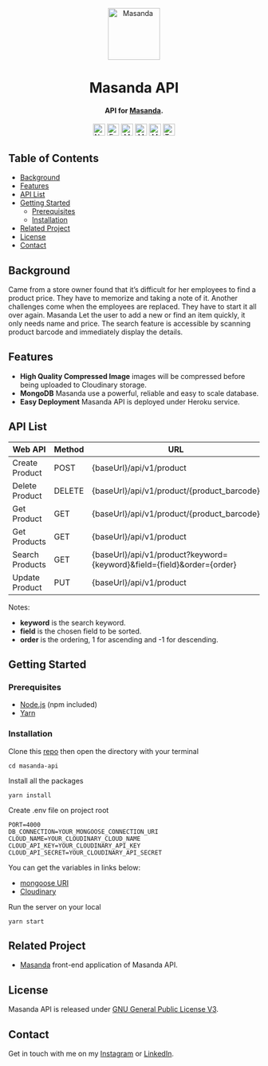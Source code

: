 <!-- HEADER -->
<p align="center">
  <img src="https://user-images.githubusercontent.com/33638021/118342328-0e2ef600-b54d-11eb-8d4c-68059d7c01aa.png" alt="Masanda" width="104">
  <h1 align="center">Masanda API</h1>
</p>

<!-- DESCRIPTION -->
<h4 align="center">API for <a href="https://github.com/TaufanP/masanda">Masanda</a>.</h4>

<!-- DEPENDENCIES -->
<p align="center">
  <img src="https://img.shields.io/badge/node.js-12.20.0-green" alt="Node.js 12.20.0" height="24">
  <img src="https://img.shields.io/badge/express-4.17.1-green" alt="Express 4.17.1" height="24">
  <img src="https://img.shields.io/badge/mongoose-5.12.2-green" alt="Mongoose 5.12.2" height="24">
  <img src="https://img.shields.io/badge/multer-1.4.2-green" alt="Multer 1.4.2" height="24">
  <img src="https://img.shields.io/badge/sharp-0.28.1-green" alt="Multer 0.28.1" height="24">
  <img src="https://img.shields.io/badge/typescript-4.2.3-blue" alt="Typescript 4.2.3" height="24">
</p>

<!-- TABLE OF CONTENTS -->
## Table of Contents

* [Background](#background)
* [Features](#features)
* [API List](#api-list)
* [Getting Started](#getting-started)
  * [Prerequisites](#prerequisites)
  * [Installation](#installation)
* [Related Project](#related)
* [License](#license)
* [Contact](#contact)

<!-- BACKGROUND -->
## Background <a name="background"></a>
<p>
Came from a store owner found that it’s difficult for her employees to find a product price. They have to memorize and taking a note of it. Another challenges come when the employees are replaced. They have to start it all over again. Masanda Let the user to add a new or find an item quickly, it only needs name and price. The search feature is accessible by scanning product barcode
and immediately display the details.
</p>

<!-- FEATURES -->
## Features <a name="features"></a>
* **High Quality Compressed Image** images will be compressed before being uploaded to Cloudinary storage.
* **MongoDB** Masanda use a powerful, reliable and easy to scale database.
* **Easy Deployment** Masanda API is deployed under Heroku service.

<!-- API LIST -->
## API List <a name="api-list"></a>
Web API | Method | URL | Description
------------ | ------------- | ------------- | -------------
Create Product | POST | {baseUrl}/api/v1/product | Product
Delete Product | DELETE | {baseUrl}/api/v1/product/{product_barcode} | Product
Get Product | GET | {baseUrl}/api/v1/product/{product_barcode} | Product
Get Products | GET | {baseUrl}/api/v1/product | Product
Search Products | GET | {baseUrl}/api/v1/product?keyword={keyword}&field={field}&order={order} | Product
Update Product | PUT | {baseUrl}/api/v1/product | Product

Notes:
* **keyword** is the search keyword.
* **field** is the chosen field to be sorted.
* **order** is the ordering, 1 for ascending and -1 for descending.
<!-- GETTING STARTED -->
## Getting Started <a name="getting-started"></a>
### Prerequisites <a name="prerequisites"></a>
* [Node.js](https://nodejs.org/en/download/) (npm included)
* [Yarn](https://classic.yarnpkg.com/en/docs/getting-started)

### Installation <a name="installation"></a>
Clone this [repo](https://github.com/TaufanP/masanda) then open the directory with your terminal
```
cd masanda-api
```
Install all the packages
```
yarn install
```
Create .env file on project root
```
PORT=4000
DB_CONNECTION=YOUR_MONGOOSE_CONNECTION_URI
CLOUD_NAME=YOUR_CLOUDINARY_CLOUD_NAME
CLOUD_API_KEY=YOUR_CLOUDINARY_API_KEY
CLOUD_API_SECRET=YOUR_CLOUDINARY_API_SECRET
```
You can get the variables in links below:
* [mongoose URI](https://mongoosejs.com/docs/connections.html)
* [Cloudinary](https://cloudinary.com/documentation/how_to_integrate_cloudinary)

Run the server on your local
```
yarn start
```

<!-- RELATED -->
## Related Project <a name="related"></a>
* [Masanda](https://github.com/TaufanP/masanda) front-end application of Masanda API.

<!-- LICENSE -->
## License <a name="license"></a>
Masanda API is released under [GNU General Public License V3](https://github.com/TaufanP/masanda/blob/main/LICENSE).

<!-- CONTACT -->
## Contact <a name="contact"></a>
Get in touch with me on my [Instagram](https://www.instagram.com/profennador/) or [LinkedIn](https://www.linkedin.com/in/taufan-p/).
